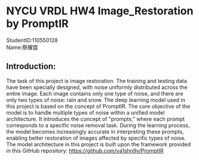 # NYCU VRDL HW4 Image_Restoration by PromptIR
StudentID:110550128  
Name:蔡耀霆
## Introduction:
The task of this project is image restoration. The training and testing data have been specially designed, with noise uniformly distributed across the entire image. Each image contains only one type of noise, and there are only two types of noise: rain and snow. The deep learning model used in this project is based on the concept of PromptIR. The core objective of the model is to handle multiple types of noise within a unified model architecture. It introduces the concept of "prompts," where each prompt corresponds to a specific noise removal task. During the learning process, the model becomes increasingly accurate in interpreting these prompts, enabling better restoration of images affected by specific types of noise.
The model architecture in this project is built upon the framework provided in this GitHub repository: https://github.com/va1shn9v/PromptIR
 
